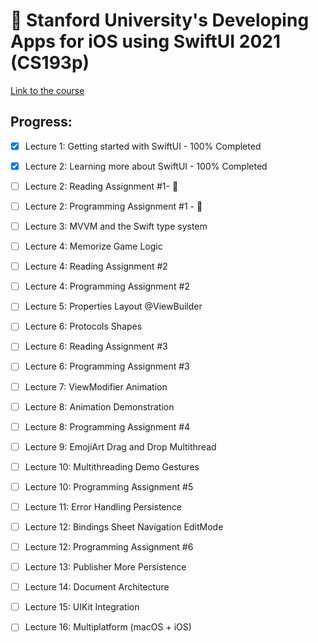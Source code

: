 # 🏫 Stanford University's Developing Apps for iOS using SwiftUI 2021 (CS193p)

[Link to the course](https://cs193p.sites.stanford.edu)

## Progress: 

- [x] Lecture 1: Getting started with SwiftUI - 100% Completed

- [x] Lecture 2: Learning more about SwiftUI - 100% Completed
- [ ] Lecture 2: Reading Assignment #1- 🔄
- [ ] Lecture 2: Programming Assignment #1 - 🔄

- [ ] Lecture 3: MVVM and the Swift type system

- [ ] Lecture 4: Memorize Game Logic
- [ ] Lecture 4: Reading Assignment #2
- [ ] Lecture 4: Programming Assignment #2

- [ ] Lecture 5: Properties Layout @ViewBuilder

- [ ] Lecture 6: Protocols Shapes
- [ ] Lecture 6: Reading Assignment #3
- [ ] Lecture 6: Programming Assignment #3

- [ ] Lecture 7: ViewModifier Animation

- [ ] Lecture 8: Animation Demonstration
- [ ] Lecture 8: Programming Assignment #4

- [ ] Lecture 9: EmojiArt Drag and Drop Multithread

- [ ] Lecture 10: Multithreading Demo Gestures
- [ ] Lecture 10: Programming Assignment #5

- [ ] Lecture 11: Error Handling Persistence

- [ ] Lecture 12: Bindings Sheet Navigation EditMode
- [ ] Lecture 12: Programming Assignment #6

- [ ] Lecture 13: Publisher More Persistence
- [ ] Lecture 14: Document Architecture
- [ ] Lecture 15: UIKit Integration
- [ ] Lecture 16: Multiplatform (macOS + iOS)
